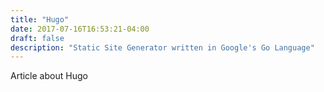 ```yaml
---
title: "Hugo"
date: 2017-07-16T16:53:21-04:00
draft: false
description: "Static Site Generator written in Google's Go Language"
---
```

Article about Hugo
